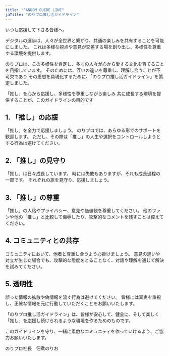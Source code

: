 ```yaml
---
title: "FANDOM GUIDE LINE"
jaTitle: "のりプロ推し活ガイドライン"
---
```

いつも応援して下さる皆様へ。

デジタルの進歩は、人々が全世界と繋がり、共通の楽しみを共有することを可能にしました。
これは多様な視点や意見が交差する場を創り出し、多様性を尊重する環境を提供します。

のりプロは、この多様性を肯定し、多くの人々が心から愛する文化を育てることを目指しています。
そのためには、互いの違いを尊重し、理解し合うことが不可欠であり
その思想を具現化するために、「のりプロ推し活ガイドライン」を策定しました。

「推し」を心から応援し、多様性を尊重しながら楽しみ
共に成長する環境を提供することが、このガイドラインの目的です

## 1. 「推し」の応援
「推し」を全力で応援しましょう。
のりプロでは、あらゆる形でのサポートを歓迎します。
ただし、その際は「推し」の人生や選択をコントロールしようとする行為は避けてください。

## 2. 「推し」の見守り
「推し」は日々成長しています。
時には失敗もありますが、それも成長過程の一部です。
それぞれの旅を見守り、応援しましょう。

## 3. 「推し」の尊重
「推し」の人格やプライバシー、意見や価値観を尊重してください。
他のファンや他の「推し」と比較して侮辱したり、攻撃的なコメントを残すことは控えてください。

## 4. コミュニティとの共存
コミュニティにおいて、他者と尊重し合うよう心掛けましょう。
意見の違いや対立が生じた場合でも、攻撃的な態度をとることなく、対話や理解を通じて解決を試みてください。

## 5. 透明性
誤った情報の拡散や偽情報を流す行為は避けてください。
皆様には真実を重視し、正確な情報を元に行動していただくことをお願いいたします。

「のりプロ推し活ガイドライン」は、皆様が安心して、健全に、そして楽しく「推し」を応援し続けられるような環境を作るためのものです。

このガイドラインを守り、一緒に素敵なコミュニティを作っていけるよう、ご協力お願いいたします。

のりプロ社長　佃煮のりお